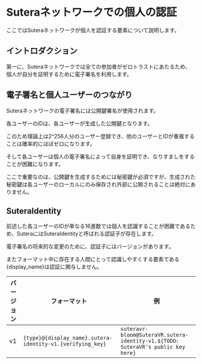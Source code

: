 
# Suteraネットワークでの個人の認証

ここではSuteraネットワークが個人を認証する要素について説明します。

## イントロダクション

第一に、Suteraネットワークでは全ての参加者がゼロトラストにあたるため、個人が自分を証明するために電子署名を利用します。

## 電子署名と個人ユーザーのつながり

Suteraネットワークの電子署名には公開鍵署名が使用されます。

各ユーザーのIDは、各ユーザーが生成した公開鍵となります。

このため理論上は2^256人分のユーザー登録でき、他のユーザーとIDが重複することは確率的にほぼゼロになります。

そして各ユーザーは個人の電子署名によって自身を証明でき、なりすましをすることが困難になります。

ここで重要なのは、公開鍵を生成するためには秘密鍵が必須ですが、生成された秘密鍵は各ユーザーのローカルにのみ保存され外部に公開されることは絶対にありません。

## SuteraIdentity

前述した各ユーザーのIDが単なる16進数では個人を認識することが困難であるため、SuteraにはSuteraIdentityと呼ばれる認証子が存在します。

電子署名の将来的な変更のために、認証子にはバージョンがあります。

またフォーマット中に存在する人間にとって認識しやすくする要素である{display_name}は認証に関与しません。

|バージョン|フォーマット|例|
|-----|-----|-----|
|v1|`{type}@{display_name}.sutera-identity-v1.{verifying_key}`|`suteravr-bloom@SuteraVR.sutera-identity-v1.${TODO: SuteraVR's public key here}`|
